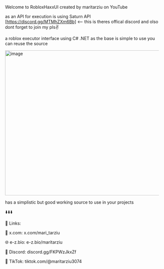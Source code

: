 Welcome to RobloxHaxxUI created by maritarziu on YouTube 

as an API for execution is using Saturn API [https://discord.gg/MTMhZXm6Bb] <-- this is theres offical discord and olso dont forget to join my pls✌️

a roblox executor interface using C# .NET as the base is simple to use you can reuse the source

<img width="969" height="476" alt="image" src="https://github.com/user-attachments/assets/5baa64c4-5e2e-4634-b9a5-6f380c44a9a9" />

has a simplistic but good working source to use in your projects

⬇️⬇️⬇️

📌 Links:

🧠 x.com: x.com/mari_tarziu

🌐 e-z.bio: e-z.bio/maritarziu

💬 Discord: discord.gg/FKPWzJkxZf

🎵 TikTok: tiktok.com/@maritarziu3074
